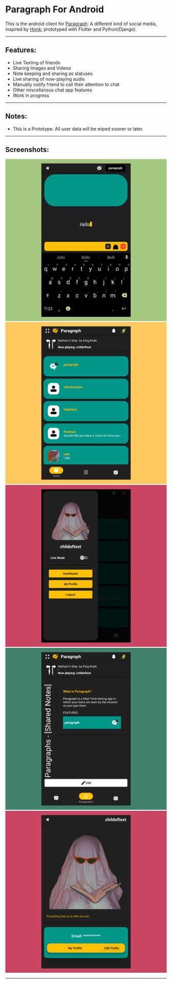 # Paragraph For Android

This is the android client for [Paragraph](https://github.com/coleblvck/paragraph): A different kind of social media, inspired by [Honk](https://honk.me); prototyped with Flutter and Python(Django).

 
---

## Features:

- Live Texting of friends
- Sharing Images and Videos
- Note keeping and sharing as statuses
- Live sharing of now-playing audio
- Manually notify friend to call their attention to chat
- Other miscellanous chat app features
- Work in progress


---

## Notes:

- This is a Prototype. All user data will be wiped sooner or later.

---

## Screenshots:

![Screenshot](https://raw.githubusercontent.com/coleblvck/paragraph-for-android/main/assets/screenshots/screenshot1.png)
![Screenshot](https://raw.githubusercontent.com/coleblvck/paragraph-for-android/main/assets/screenshots/screenshot2.png)
![Screenshot](https://raw.githubusercontent.com/coleblvck/paragraph-for-android/main/assets/screenshots/screenshot3.png)
![Screenshot](https://raw.githubusercontent.com/coleblvck/paragraph-for-android/main/assets/screenshots/screenshot4.png)
![Screenshot](https://raw.githubusercontent.com/coleblvck/paragraph-for-android/main/assets/screenshots/screenshot5.png)



---
